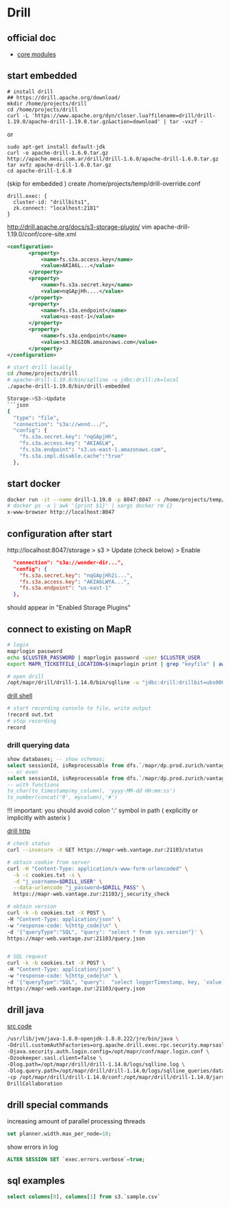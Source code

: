 # Drill
## official doc
* [core modules](http://drill.apache.org/docs/core-modules/)

## start embedded
```
# install drill 
## https://drill.apache.org/download/
mkdir /home/projects/drill
cd /home/projects/drill
curl -L 'https://www.apache.org/dyn/closer.lua?filename=drill/drill-1.19.0/apache-drill-1.19.0.tar.gz&action=download' | tar -vxzf -
```
or 
```
sudo apt-get install default-jdk
curl -o apache-drill-1.6.0.tar.gz http://apache.mesi.com.ar/drill/drill-1.6.0/apache-drill-1.6.0.tar.gz
tar xvfz apache-drill-1.6.0.tar.gz
cd apache-drill-1.6.0
```

(skip for embedded ) create /home/projects/temp/drill-override.conf
```properties
drill.exec: {
  cluster-id: "drillbits1",
  zk.connect: "localhost:2181"
}
```

http://drill.apache.org/docs/s3-storage-plugin/
vim apache-drill-1.19.0/conf/core-site.xml
```xml
<configuration>
       <property>
           <name>fs.s3a.access.key</name>
           <value>AKIA6L...</value>
       </property>
       <property>
           <name>fs.s3a.secret.key</name>
           <value>nqGApjHh....</value>
       </property>
       <property>
           <name>fs.s3a.endpoint</name>
           <value>us-east-1</value>
       </property>
       <property>
           <name>fs.s3a.endpoint</name>
           <value>s3.REGION.amazonaws.com</value>
       </property>  
</configuration>  
```

```sh
# start drill locally
cd /home/projects/drill
# apache-drill-1.19.0/bin/sqlline -u jdbc:drill:zk=local
./apache-drill-1.19.0/bin/drill-embedded

Storage->S3->Update
```json
{
  "type": "file",
  "connection": "s3a://wond.../",
  "config": {
    "fs.s3a.secret.key": "nqGApjHh",
    "fs.s3a.access.key": "AKIA6LW",
    "fs.s3a.endpoint": "s3.us-east-1.amazonaws.com",
    "fs.s3a.impl.disable.cache":"true"
  },
```

## start docker
```sh
docker run -it --name drill-1.19.0 -p 8047:8047 -v /home/projects/temp/drill/conf:/opt/drill/conf --detach apache/drill:1.19.0 /bin/bash 
# docker ps -a | awk '{print $1}' | xargs docker rm {}
x-www-browser http://localhost:8047

```

## configuration after start
http://localhost:8047/storage > s3 > Update (check below) > Enable
```json
  "connection": "s3a://wonder-dir...",
  "config": {
    "fs.s3a.secret.key": "nqGApjHh2i...",
    "fs.s3a.access.key": "AKIA6LWYA...",
    "fs.s3a.endpoint": "us-east-1"
  },
```
should appear in "Enabled Storage Plugins"


## connect to existing on MapR 
```bash
# login
maprlogin password
echo $CLUSTER_PASSWORD | maprlogin password -user $CLUSTER_USER
export MAPR_TICKETFILE_LOCATION=$(maprlogin print | grep "keyfile" | awk '{print $3}')

# open drill
/opt/mapr/drill/drill-1.14.0/bin/sqlline -u "jdbc:drill:drillbit=ubs000103.vantagedp.com:31010;auth=MAPRSASL"
```
[drill shell](https://drill.apache.org/docs/configuring-the-drill-shell/)
```sh
# start recording console to file, write output
!record out.txt
# stop recording
record
```

### drill querying data 
```sql
show databases; -- show schemas;
select sessionId, isReprocessable from dfs.`/mapr/dp.prod.zurich/vantage/data/store/processed/0171eabfceff/reprocessable/part-00000-63dbcc0d1bed-c000.snappy.parquet`;
-- or even 
select sessionId, isReprocessable from dfs.`/mapr/dp.prod.zurich/vantage/data/store/processed/*/*/part-00000-63dbcc0d1bed-c000.snappy.parquet`;
-- with functions
to_char(to_timestamp(my_column), 'yyyy-MM-dd HH:mm:ss')
to_number(concat('0', mycolumn),'#')
```
!!! important: you should avoid colon ':' symbol in path ( explicitly or implicitly with asterix )

[drill http](https://docs.datafabric.hpe.com/61/Drill/drill-web-permissions.html)
```sh
# check status
curl --insecure -X GET https://mapr-web.vantage.zur:21103/status

# obtain cookie from server
curl -H "Content-Type: application/x-www-form-urlencoded" \
  -k -c cookies.txt -s \
  -d "j_username=$DRILL_USER" \
  --data-urlencode "j_password=$DRILL_PASS" \
  https://mapr-web.vantage.zur:21103/j_security_check

# obtain version
curl -k -b cookies.txt -X POST \
-H "Content-Type: application/json" \
-w "response-code: %{http_code}\n" \
-d '{"queryType":"SQL", "query": "select * from sys.version"}' \
https://mapr-web.vantage.zur:21103/query.json


# SQL request
curl -k -b cookies.txt -X POST \
-H "Content-Type: application/json" \
-w "response-code: %{http_code}\n" \
-d '{"queryType":"SQL", "query":  "select loggerTimestamp, key, `value` from dfs.`/mapr/dp.zurich/some-file-on-cluster` limit 10"}' \
https://mapr-web.vantage.zur:21103/query.json
```

## drill java
[src code](https://github.com/cherkavi/java-code-example/blob/master/drill/src/main/java/drill/DrillCollaboration.java)
```sh
/usr/lib/jvm/java-1.8.0-openjdk-1.8.0.222/jre/bin/java \
-Ddrill.customAuthFactories=org.apache.drill.exec.rpc.security.maprsasl.MapRSaslFactory \
-Djava.security.auth.login.config=/opt/mapr/conf/mapr.login.conf \
-Dzookeeper.sasl.client=false \
-Dlog.path=/opt/mapr/drill/drill-1.14.0/logs/sqlline.log \
-Dlog.query.path=/opt/mapr/drill/drill-1.14.0/logs/sqlline_queries/data_api-s_sqlline_queries.json \
-cp /opt/mapr/drill/drill-1.14.0/conf:/opt/mapr/drill/drill-1.14.0/jars/*:/opt/mapr/drill/drill-1.14.0/jars/ext/*:/opt/mapr/drill/drill-1.14.0/jars/3rdparty/*:/opt/mapr/drill/drill-1.14.0/jars/classb/*:/opt/mapr/drill/drill-1.14.0/jars/3rdparty/linux/*:drill_jdbc-1.0-SNAPSHOT.jar \
DrillCollaboration
```

## drill special commands
increasing amount of parallel processing threads
```sql
set planner.width.max_per_node=10;
```

show errors in log
```sql
ALTER SESSION SET `exec.errors.verbose`=true;
```

## sql examples
```sql
select columns[0], columns[1] from s3.`sample.csv`
```

